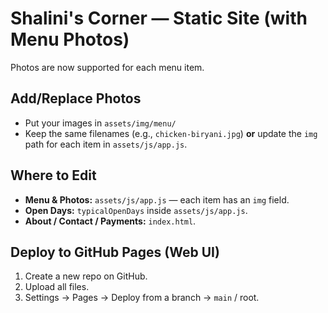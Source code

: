 # Shalini's Corner — Static Site (with Menu Photos)

Photos are now supported for each menu item.

## Add/Replace Photos
- Put your images in `assets/img/menu/`
- Keep the same filenames (e.g., `chicken-biryani.jpg`) **or** update the `img` path for each item in `assets/js/app.js`.

## Where to Edit
- **Menu & Photos:** `assets/js/app.js` — each item has an `img` field.
- **Open Days:** `typicalOpenDays` inside `assets/js/app.js`.
- **About / Contact / Payments:** `index.html`.

## Deploy to GitHub Pages (Web UI)
1. Create a new repo on GitHub.
2. Upload all files.
3. Settings → Pages → Deploy from a branch → `main` / root.
